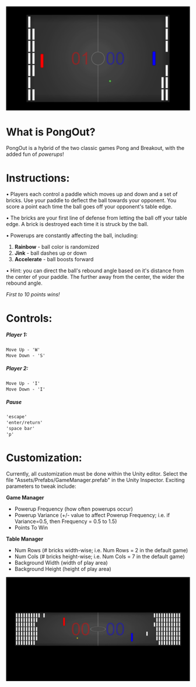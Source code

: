 ![Ingame Default](/../screenshots/ingame-default.png?raw=true "Default setup.")

What is PongOut?
==========

PongOut is a hybrid of the two classic games Pong and Breakout, with the added fun of *powerups*!

Instructions:
==========

• Players each control a paddle which moves up and down and a set of bricks. Use
your paddle to deflect the ball towards your opponent. You score a point each
time the ball goes off your opponent's table edge.

• The bricks are your first line of defense from letting the ball off your table
edge. A brick is destroyed each time it is struck by the ball.

• Powerups are constantly affecting the ball, including:

1. **Rainbow** - ball color is randomized
2. **Jink** - ball dashes up or down
3. **Accelerate** - ball boosts forward

• Hint: you can direct the ball's rebound angle based on it's distance from the
center of your paddle. The further away from the center, the wider the rebound
angle.

*First to 10 points wins!*

Controls:
==========
##### Player 1:

    Move Up - 'W'
    Move Down - 'S'

##### Player 2:

    Move Up - 'I'
    Move Down - 'I'
    
##### Pause

    'escape'
    'enter/return'
    'space bar'
    'p'

Customization:
==========
Currently, all customization must be done within the Unity editor. Select the file "Assets/Prefabs/GameManager.prefab" in the Unity Inspector. Exciting parameters to tweak include:

**Game Manager**
- Powerup Frequency (how often powerups occur)
- Powerup Variance (+/- value to affect Powerup Frequency; i.e. if Variance=0.5, then Frequency = 0.5 to 1.5)
- Points To Win

**Table Manager**
- Num Rows (# bricks width-wise; i.e. Num Rows = 2 in the default game)
- Num Cols (# bricks height-wise; i.e. Num Cols = 7 in the default game)
- Background Width (width of play area)
- Background Height (height of play area)

![Ingame Wide](/../screenshots/ingame-wide.png?raw=true "Example customization. Try this with sudden death (Points To Win = 1)!")
